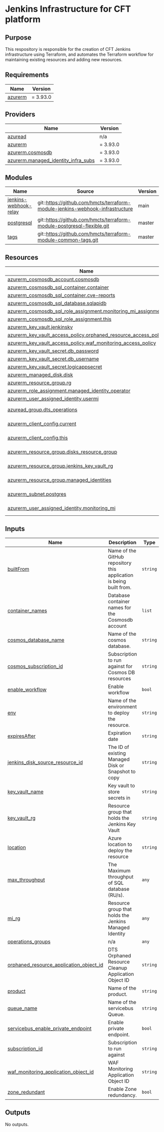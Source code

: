 # Jenkins Infrastructure for CFT platform

## Purpose

This respository is responsible for the creation of CFT Jenkins infrastructure using Terraform, and automates the Terraform workflow for maintaining existing resources and adding new resources.

<!-- BEGIN_TF_DOCS -->
## Requirements

| Name | Version |
|------|---------|
| <a name="requirement_azurerm"></a> [azurerm](#requirement\_azurerm) | = 3.93.0 |

## Providers

| Name | Version |
|------|---------|
| <a name="provider_azuread"></a> [azuread](#provider\_azuread) | n/a |
| <a name="provider_azurerm"></a> [azurerm](#provider\_azurerm) | = 3.93.0 |
| <a name="provider_azurerm.cosmosdb"></a> [azurerm.cosmosdb](#provider\_azurerm.cosmosdb) | = 3.93.0 |
| <a name="provider_azurerm.managed_identity_infra_subs"></a> [azurerm.managed\_identity\_infra\_subs](#provider\_azurerm.managed\_identity\_infra\_subs) | = 3.93.0 |

## Modules

| Name | Source | Version |
|------|--------|---------|
| <a name="module_jenkins-webhook-relay"></a> [jenkins-webhook-relay](#module\_jenkins-webhook-relay) | git::<https://github.com/hmcts/terraform-module-jenkins-webhook-infrastructure> | main |
| <a name="module_postgresql"></a> [postgresql](#module\_postgresql) | git::<https://github.com/hmcts/terraform-module-postgresql-flexible.git> | master |
| <a name="module_tags"></a> [tags](#module\_tags) | git::<https://github.com/hmcts/terraform-module-common-tags.git> | master |

## Resources

| Name | Type |
|------|------|
| [azurerm_cosmosdb_account.cosmosdb](https://registry.terraform.io/providers/hashicorp/azurerm/3.93.0/docs/resources/cosmosdb_account) | resource |
| [azurerm_cosmosdb_sql_container.container](https://registry.terraform.io/providers/hashicorp/azurerm/3.93.0/docs/resources/cosmosdb_sql_container) | resource |
| [azurerm_cosmosdb_sql_container.cve-reports](https://registry.terraform.io/providers/hashicorp/azurerm/3.93.0/docs/resources/cosmosdb_sql_container) | resource |
| [azurerm_cosmosdb_sql_database.sqlapidb](https://registry.terraform.io/providers/hashicorp/azurerm/3.93.0/docs/resources/cosmosdb_sql_database) | resource |
| [azurerm_cosmosdb_sql_role_assignment.monitoring_mi_assignment](https://registry.terraform.io/providers/hashicorp/azurerm/3.93.0/docs/resources/cosmosdb_sql_role_assignment) | resource |
| [azurerm_cosmosdb_sql_role_assignment.this](https://registry.terraform.io/providers/hashicorp/azurerm/3.93.0/docs/resources/cosmosdb_sql_role_assignment) | resource |
| [azurerm_key_vault.jenkinskv](https://registry.terraform.io/providers/hashicorp/azurerm/3.93.0/docs/resources/key_vault) | resource |
| [azurerm_key_vault_access_policy.orphaned_resource_access_policy](https://registry.terraform.io/providers/hashicorp/azurerm/3.93.0/docs/resources/key_vault_access_policy) | resource |
| [azurerm_key_vault_access_policy.waf_monitoring_access_policy](https://registry.terraform.io/providers/hashicorp/azurerm/3.93.0/docs/resources/key_vault_access_policy) | resource |
| [azurerm_key_vault_secret.db_password](https://registry.terraform.io/providers/hashicorp/azurerm/3.93.0/docs/resources/key_vault_secret) | resource |
| [azurerm_key_vault_secret.db_username](https://registry.terraform.io/providers/hashicorp/azurerm/3.93.0/docs/resources/key_vault_secret) | resource |
| [azurerm_key_vault_secret.logicappsecret](https://registry.terraform.io/providers/hashicorp/azurerm/3.93.0/docs/resources/key_vault_secret) | resource |
| [azurerm_managed_disk.disk](https://registry.terraform.io/providers/hashicorp/azurerm/3.93.0/docs/resources/managed_disk) | resource |
| [azurerm_resource_group.rg](https://registry.terraform.io/providers/hashicorp/azurerm/3.93.0/docs/resources/resource_group) | resource |
| [azurerm_role_assignment.managed_identity_operator](https://registry.terraform.io/providers/hashicorp/azurerm/3.93.0/docs/resources/role_assignment) | resource |
| [azurerm_user_assigned_identity.usermi](https://registry.terraform.io/providers/hashicorp/azurerm/3.93.0/docs/resources/user_assigned_identity) | resource |
| [azuread_group.dts_operations](https://registry.terraform.io/providers/hashicorp/azuread/latest/docs/data-sources/group) | data source |
| [azurerm_client_config.current](https://registry.terraform.io/providers/hashicorp/azurerm/3.93.0/docs/data-sources/client_config) | data source |
| [azurerm_client_config.this](https://registry.terraform.io/providers/hashicorp/azurerm/3.93.0/docs/data-sources/client_config) | data source |
| [azurerm_resource_group.disks_resource_group](https://registry.terraform.io/providers/hashicorp/azurerm/3.93.0/docs/data-sources/resource_group) | data source |
| [azurerm_resource_group.jenkins_key_vault_rg](https://registry.terraform.io/providers/hashicorp/azurerm/3.93.0/docs/data-sources/resource_group) | data source |
| [azurerm_resource_group.managed_identities](https://registry.terraform.io/providers/hashicorp/azurerm/3.93.0/docs/data-sources/resource_group) | data source |
| [azurerm_subnet.postgres](https://registry.terraform.io/providers/hashicorp/azurerm/3.93.0/docs/data-sources/subnet) | data source |
| [azurerm_user_assigned_identity.monitoring_mi](https://registry.terraform.io/providers/hashicorp/azurerm/3.93.0/docs/data-sources/user_assigned_identity) | data source |

## Inputs

| Name | Description | Type | Default | Required |
|------|-------------|------|---------|:--------:|
| <a name="input_builtFrom"></a> [builtFrom](#input\_builtFrom) | Name of the GitHub repository this application is being built from. | `string` | n/a | yes |
| <a name="input_container_names"></a> [container\_names](#input\_container\_names) | Database container names for the Cosmosdb account | `list` | <pre>[<br>  "performance-metrics",<br>  "pipeline-metrics"<br>]</pre> | no |
| <a name="input_cosmos_database_name"></a> [cosmos\_database\_name](#input\_cosmos\_database\_name) | Name of the cosmos database. | `string` | `"jenkins"` | no |
| <a name="input_cosmos_subscription_id"></a> [cosmos\_subscription\_id](#input\_cosmos\_subscription\_id) | Subscription to run against for Cosmos DB resources | `string` | n/a | yes |
| <a name="input_enable_workflow"></a> [enable\_workflow](#input\_enable\_workflow) | Enable workflow | `bool` | `true` | no |
| <a name="input_env"></a> [env](#input\_env) | Name of the environment to deploy the resource. | `string` | n/a | yes |
| <a name="input_expiresAfter"></a> [expiresAfter](#input\_expiresAfter) | Expiration date | `string` | `"3000-01-01"` | no |
| <a name="input_jenkins_disk_source_resource_id"></a> [jenkins\_disk\_source\_resource\_id](#input\_jenkins\_disk\_source\_resource\_id) | The ID of existing Managed Disk or Snapshot to copy | `string` | n/a | yes |
| <a name="input_key_vault_name"></a> [key\_vault\_name](#input\_key\_vault\_name) | Key vault to store secrets in | `string` | n/a | yes |
| <a name="input_key_vault_rg"></a> [key\_vault\_rg](#input\_key\_vault\_rg) | Resource group that holds the Jenkins Key Vault | `string` | `"core-infra-intsvc-rg"` | no |
| <a name="input_location"></a> [location](#input\_location) | Azure location to deploy the resource | `string` | `"UK South"` | no |
| <a name="input_max_throughput"></a> [max\_throughput](#input\_max\_throughput) | The Maximum throughput of SQL database (RU/s). | `any` | n/a | yes |
| <a name="input_mi_rg"></a> [mi\_rg](#input\_mi\_rg) | Resource group that holds the Jenkins Managed Identity | `any` | n/a | yes |
| <a name="input_operations_groups"></a> [operations\_groups](#input\_operations\_groups) | n/a | `any` | n/a | yes |
| <a name="input_orphaned_resource_application_object_id"></a> [orphaned\_resource\_application\_object\_id](#input\_orphaned\_resource\_application\_object\_id) | DTS Orphaned Resource Cleanup Application Object ID | `string` | `"50cce126-c44a-48bb-9361-5f55868d3182"` | no |
| <a name="input_product"></a> [product](#input\_product) | Name of the product. | `string` | n/a | yes |
| <a name="input_queue_name"></a> [queue\_name](#input\_queue\_name) | Name of the servicebus Queue. | `string` | `"jenkins"` | no |
| <a name="input_servicebus_enable_private_endpoint"></a> [servicebus\_enable\_private\_endpoint](#input\_servicebus\_enable\_private\_endpoint) | Enable private endpoint. | `bool` | `true` | no |
| <a name="input_subscription_id"></a> [subscription\_id](#input\_subscription\_id) | Subscription to run against | `string` | n/a | yes |
| <a name="input_waf_monitoring_application_object_id"></a> [waf\_monitoring\_application\_object\_id](#input\_waf\_monitoring\_application\_object\_id) | WAF Monitoring Application Object ID | `string` | `"414c87c4-9f5a-4fcf-b630-91d1c282ace0"` | no |
| <a name="input_zone_redundant"></a> [zone\_redundant](#input\_zone\_redundant) | Enable Zone redundancy. | `bool` | `false` | no |

## Outputs

No outputs.
<!-- END_TF_DOCS -->